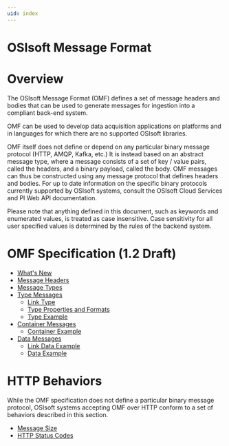 ```yaml
---
uid: index
---
```


OSIsoft Message Format 
======================



# Overview

The OSIsoft Message Format (OMF) defines a set of message headers and bodies that can be used to generate messages for ingestion into a compliant back-end system.

OMF can be used to develop data acquisition applications on platforms and in languages for which there are no supported OSIsoft libraries.

OMF itself does not define or depend on any particular binary message protocol (HTTP, AMQP, Kafka, etc.) It is instead based on an abstract message type, 
where a message consists of a set of key / value pairs, called the headers, and a binary payload, called the body. OMF messages can thus be constructed 
using any message protocol that defines headers and bodies. For up to date information on the specific binary protocols currently supported by OSIsoft 
systems, consult the OSIsoft Cloud Services and PI Web API documentation.

Please note that anything defined in this document, such as keywords and enumerated
values, is treated as case insensitive. Case sensitivity for all user specified values
is determined by the rules of the backend system.

# OMF Specification (1.2 Draft)

- [What's New](xref:whatsNew)
- [Message Headers](xref:headers)
- [Message Types](xref:messageTypes)
- [Type Messages](xref:typeMessages)     
  - [Link Type](xref:linkType)
  - [Type Properties and Formats](xref:typePropertiesAndFormats)	 
  - [Type Example](xref:typeExample)
- [Container Messages](xref:containerMessages)
  - [Container Example](xref:containerExample)
- [Data Messages](xref:dataMessages)
  - [Link Data Example](xref:linkType) 
  - [Data Example](xref:dataExample) 

# HTTP Behaviors

While the OMF specification does not define a particular binary message protocol, OSIsoft 
systems accepting OMF over HTTP conform to a set of behaviors described in this section.

- [Message Size](xref:messageSize)
- [HTTP Status Codes](xref:httpStatusCodes)

